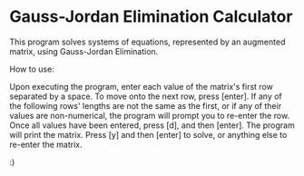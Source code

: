 # Gauss-Jordan Elimination Calculator

This program solves systems of equations, represented by an augmented matrix, using Gauss-Jordan Elimination.

How to use:

Upon executing the program, enter each value of the matrix's first row separated by a space.
To move onto the next row, press [enter]. If any of the following rows' lengths are not the same as the first, or if any of their values are non-numerical, the program will prompt you to re-enter the row.
Once all values have been entered, press [d], and then [enter].
The program will print the matrix. Press [y] and then [enter] to solve, or anything else to re-enter the matrix.

:)
